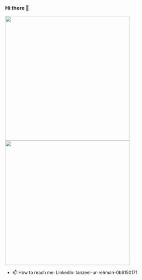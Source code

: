 ### Hi there 👋

<img src="https://github-readme-stats.vercel.app/api?username=Tanzeel-khan&layout=compact&show_icons=true&theme=highcontrast" width="400">
<img src="https://github-readme-stats.vercel.app/api/top-langs?username=Tanzeel-khan&layout=compact&show_icons=true&theme=highcontrast" width="400">


- 📫 How to reach me: 
LinkedIn: tanzeel-ur-rehman-0b6150171

